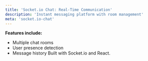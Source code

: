 ```yaml
---
title: 'Socket.io Chat: Real-Time Communication'
description: 'Instant messaging platform with room management'
meta: 'socket.io-chat'
---
```


**Features include:**

- Multiple chat rooms
- User presence detection
- Message history
  Built with Socket.io and React.
